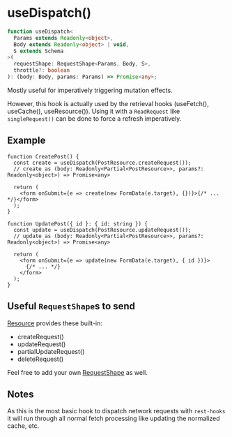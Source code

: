 # useDispatch()

```typescript
function useDispatch<
  Params extends Readonly<object>,
  Body extends Readonly<object> | void,
  S extends Schema
>(
  requestShape: RequestShape<Params, Body, S>,
  throttle?: boolean
): (body: Body, params: Params) => Promise<any>;
```

Mostly useful for imperatively triggering mutation effects.

However, this hook is actually used by the retrieval hooks (useFetch(), useCache(), useResource()). Using
it with a `ReadRequest` like `singleRequest()` can be done to force a refresh imperatively.

## Example

```tsx
function CreatePost() {
  const create = useDispatch(PostResource.createRequest());
  // create as (body: Readonly<Partial<PostResource>>, params?: Readonly<object>) => Promise<any>

  return (
    <form onSubmit={e => create(new FormData(e.target), {})}>{/* ... */}</form>
  );
}
```

```tsx
function UpdatePost({ id }: { id: string }) {
  const update = useDispatch(PostResource.updateRequest());
  // update as (body: Readonly<Partial<PostResource>>, params?: Readonly<object>) => Promise<any>

  return (
    <form onSubmit={e => update(new FormData(e.target), { id })}>
      {/* ... */}
    </form>
  );
}
```

## Useful `RequestShape`s to send

[Resource](./Resource.md#provided-and-overridable-methods) provides these built-in:

- createRequest()
- updateRequest()
- partialUpdateRequest()
- deleteRequest()

Feel free to add your own [RequestShape](./RequestShape.md) as well.

## Notes

As this is the most basic hook to dispatch network requests with `rest-hooks` it will run through all normal fetch processing like updating
the normalized cache, etc.
